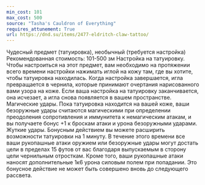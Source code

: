 ```yaml
---
min_cost: 101
max_cost: 500
source: "Tasha's Cauldron of Everything"
requires_attunement: True
url: https://dnd.su/items/2477-eldritch-claw-tattoo/
---
```


Чудесный предмет (татуировка), необычный (требуется настройка)
Рекомендованная стоимость: 101-500 зм
Настройка на татуировку. Чтобы настроиться на этот предмет, вам необходимо на протяжении всего времени настройки нажимать иглой на кожу там, где вы хотите, чтобы татуировка находилась. Когда настройка завершается, игла превращается в чернила, которые принимают очертания нарисованного вами узора на коже.
Если ваша настройка на татуировку заканчивается, она исчезает, а игла снова появляется в вашем пространстве.
Магические удары. Пока татуировка находится на вашей коже, ваши безоружные удары считаются магическими при определении преодоления сопротивления и иммунитета к немагическим атакам, и вы получаете бонус +1 к броскам атаки и урона безоружными ударами.
Жуткие удары. Бонусным действием вы можете расширить возможности татуировки на 1 минуту. В течение этого времени все ваши рукопашные атаки оружием или безоружные удары могут достать цели в пределах 15 футов от вас благодаря выпускаемым в сторону цели чернильным отросткам. Кроме того, ваши рукопашные атаки наносят дополнительные 1к6 урона силовым полем при попадании. Это бонусное действие не может быть совершено вновь до следующего рассвета.